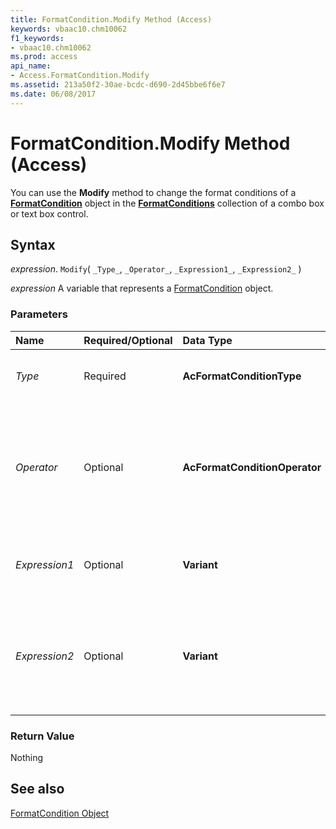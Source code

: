 ```yaml
---
title: FormatCondition.Modify Method (Access)
keywords: vbaac10.chm10062
f1_keywords:
- vbaac10.chm10062
ms.prod: access
api_name:
- Access.FormatCondition.Modify
ms.assetid: 213a50f2-30ae-bcdc-d690-2d45bbe6f6e7
ms.date: 06/08/2017
---
```



# FormatCondition.Modify Method (Access)

You can use the  **Modify** method to change the format conditions of a **[FormatCondition](Access.FormatCondition.md)** object in the **[FormatConditions](Access.FormatConditions.md)** collection of a combo box or text box control.


## Syntax

_expression_. `Modify`( `_Type_`, `_Operator_`, `_Expression1_`, `_Expression2_` )

_expression_ A variable that represents a [FormatCondition](Access.FormatCondition.md) object.


### Parameters



|**Name**|**Required/Optional**|**Data Type**|**Description**|
|:-----|:-----|:-----|:-----|
| _Type_|Required|**AcFormatConditionType**|A  **[AcFormatConditionType](Access.AcFormatConditionType.md)** constant that specifies the type of condition to be modified.|
| _Operator_|Optional|**AcFormatConditionOperator**|A  **[AcFormatConditionOperator](access.acformatconditionoperator.md)** constant that specifies the type of operator to be used.<br/>**Note:** If the type argument is  **acExpression**, the operator argument is ignored. If you leave this argument blank, the default constant ( **acBetween** ) is assumed. |
| _Expression1_|Optional|**Variant**|A value or expression associated with the first part of the conditional format. Can be a constant value or a string value.|
| _Expression2_|Optional|**Variant**|A value or expression associated with the second part of the conditional format when the operator argument is  **acBetween** or **acNotBetween** (otherwise, this argument is ignored). Can be a constant value or a string value.|

### Return Value

Nothing


## See also


[FormatCondition Object](Access.FormatCondition.md)


